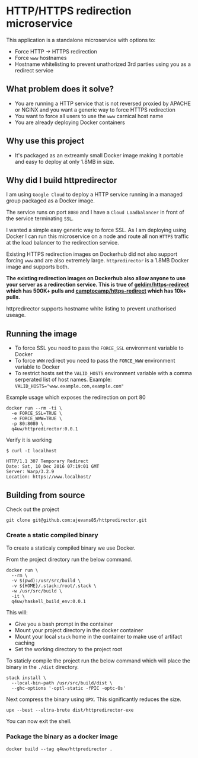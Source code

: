# HTTP/HTTPS redirection microservice

This application is a standalone microservice with options to:

* Force HTTP -> HTTPS redirection
* Force `www` hostnames
* Hostname whitelisting to prevent unathorized 3rd parties using you as a redirect service

## What problem does it solve?

* You are running a HTTP service that is not reversed proxied by APACHE or NGINX and you want a generic way to force HTTPS redirection
* You want to force all users to use the `www` carnical host name
* You are already deploying Docker containers

## Why use this project
* It's packaged as an extreamly small Docker image making it portable and easy to deploy at only 1.8MB in size.

## Why did I build httpredirector

I am using `Google Cloud` to deploy a HTTP service running in a managed group packaged as a Docker image. 

The service runs on port `8080` and I have a `Cloud Loadbalancer` in front of the service terminating `SSL`.

I wanted a simple easy generic way to force SSL. As I am deploying using Docker I can run this microservice on a node and route all non `HTTPS` traffic at the load balancer to the redirection service.

Existing HTTPS redirection images on Dockerhub did not also support forcing `www` and are also extremely large. `httpredirector` is a 1.8MB Docker image and supports both.

**The existing redirection images on Dockerhub also allow anyone to use your server as a redirection service. This is true of [geldim/https-redirect](https://hub.docker.com/r/geldim/https-redirect/) which has 500K+ pulls and [camptocamp/https-redirect](https://hub.docker.com/r/camptocamp/https-redirect/) which has 10k+ pulls.**

httpredirector supports hostname white listing to prevent unathorised useage.

## Running the image

* To force SSL you need to pass the `FORCE_SSL` environment variable to Docker
* To force `WWW` redirect you need to pass the `FORCE_WWW` environment variable to Docker
* To restrict hosts set the `VALID_HOSTS` environment variable with a comma serperated list of host names. Example: `VALID_HOSTS="www.example.com,example.com"`

Example usage which exposes the redirection on port 80

```
docker run --rm -ti \
  -e FORCE_SSL=TRUE \
  -e FORCE_WWW=TRUE \
  -p 80:8080 \
  q4uw/httpredirector:0.0.1
```

Verify it is working

```
$ curl -I localhost

HTTP/1.1 307 Temporary Redirect
Date: Sat, 10 Dec 2016 07:19:01 GMT
Server: Warp/3.2.9
Location: https://www.localhost/
```


## Building from source
Check out the project

```
git clone git@github.com:ajevans85/httpredirector.git
```

### Create a static compiled binary

To create a staticaly compiled binary we use Docker.

From the project directory run the below command.

```
docker run \
  --rm \
  -v $(pwd):/usr/src/build \
  -v ${HOME}/.stack:/root/.stack \
  -w /usr/src/build \
  -it \
  q4uw/haskell_build_env:0.0.1
```

This will:
* Give you a bash prompt in the container
* Mount your project directory in the docker container
* Mount your local `stack` home in the container to make use of artifact caching
* Set the working directory to the project root

To staticly compile the project run the below command which will place the binary in the `./dist` directory.

```
stack install \
  --local-bin-path /usr/src/build/dist \
  --ghc-options '-optl-static -fPIC -optc-Os'
```

Next compress the binary using `UPX`. This significantly reduces the size.

```
upx --best --ultra-brute dist/httpredirector-exe
```

You can now exit the shell.

### Package the binary as a docker image

```
docker build --tag q4uw/httpredirector .
```
